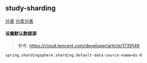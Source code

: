 study-sharding
---

[分表](https://github.com/Nailcui/study-sharding)
[分库分表](https://github.com/Nailcui/study-sharding/tree/feature_sharding_database)


#### 设置默认数据源

> 参考: https://cloud.tencent.com/developer/article/1739149

```
spring.shardingsphere.sharding.default-data-source-name=ds-0
```
